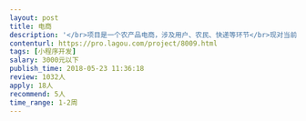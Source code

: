 ```yaml
---                
layout: post       
title: 电商           
description: '</br>项目是一个农产品电商，涉及用户、农民、快递等环节</br>现对当前版本做功能优化</br>需要经验丰富的前端人员</br>'     
contenturl: https://pro.lagou.com/project/8009.html      
tags: [小程序开发]            
salary: 3000元以下          
publish_time: 2018-05-23 11:36:18         
review: 1032人                   
apply: 18人                   
recommend: 5人                   
time_range: 1-2周              
---                 
```


